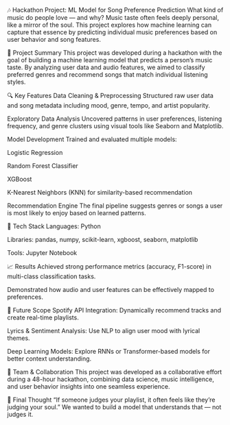 🎶 Hackathon Project: ML Model for Song Preference Prediction
What kind of music do people love — and why?
Music taste often feels deeply personal, like a mirror of the soul. This project explores how machine learning can capture that essence by predicting individual music preferences based on user behavior and song features.

📍 Project Summary
This project was developed during a hackathon with the goal of building a machine learning model that predicts a person’s music taste. By analyzing user data and audio features, we aimed to classify preferred genres and recommend songs that match individual listening styles.

🔍 Key Features
Data Cleaning & Preprocessing
Structured raw user data and song metadata including mood, genre, tempo, and artist popularity.

Exploratory Data Analysis
Uncovered patterns in user preferences, listening frequency, and genre clusters using visual tools like Seaborn and Matplotlib.

Model Development
Trained and evaluated multiple models:

Logistic Regression

Random Forest Classifier

XGBoost

K-Nearest Neighbors (KNN) for similarity-based recommendation

Recommendation Engine
The final pipeline suggests genres or songs a user is most likely to enjoy based on learned patterns.

🧠 Tech Stack
Languages: Python

Libraries: pandas, numpy, scikit-learn, xgboost, seaborn, matplotlib

Tools: Jupyter Notebook

📈 Results
Achieved strong performance metrics (accuracy, F1-score) in multi-class classification tasks.

Demonstrated how audio and user features can be effectively mapped to preferences.

🔄 Future Scope
Spotify API Integration: Dynamically recommend tracks and create real-time playlists.

Lyrics & Sentiment Analysis: Use NLP to align user mood with lyrical themes.

Deep Learning Models: Explore RNNs or Transformer-based models for better context understanding.

👥 Team & Collaboration
This project was developed as a collaborative effort during a 48-hour hackathon, combining data science, music intelligence, and user behavior insights into one seamless experience.

💭 Final Thought
“If someone judges your playlist, it often feels like they’re judging your soul.”
We wanted to build a model that understands that — not judges it.
